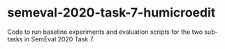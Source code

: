 # semeval-2020-task-7-humicroedit
Code to run baseline experiments and evaluation scripts for the two sub-tasks in SemEval 2020 Task 7.
